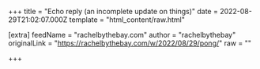 
+++
title = "Echo reply (an incomplete update on things)"
date = 2022-08-29T21:02:07.000Z
template = "html_content/raw.html"

[extra]
feedName = "rachelbythebay.com"
author = "rachelbythebay"
originalLink = "https://rachelbythebay.com/w/2022/08/29/pong/"
raw = ""

+++

